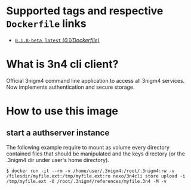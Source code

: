 # Supported tags and respective `Dockerfile` links

-	[`0.1.8-beta`, `latest` (*0.1/Dockerfile*)](https://github.com/nexocrew/docker_3nigm4_3n4cli/0.1/Dockerfile)

# What is 3n4 cli client?
Official 3nigm4 command line application to access all 3nigm4 services. Now implements authentication and secure storage.

# How to use this image

## start a authserver instance

The following example require to mount as volume every directory contained files that should be manipulated and the keys directory (or the .3nigm4 dir under user's home directory).

```console
$ docker run -it --rm -v /home/user/.3nigm4:/root/.3nigm4:rw -v /filesdir/myfile.ext:/tmp/myfile.ext:ro nexo/3n4cli store upload -i /tmp/myfile.ext -O /root/.3nigm4/references/myfile.3n4 -M -v
```
